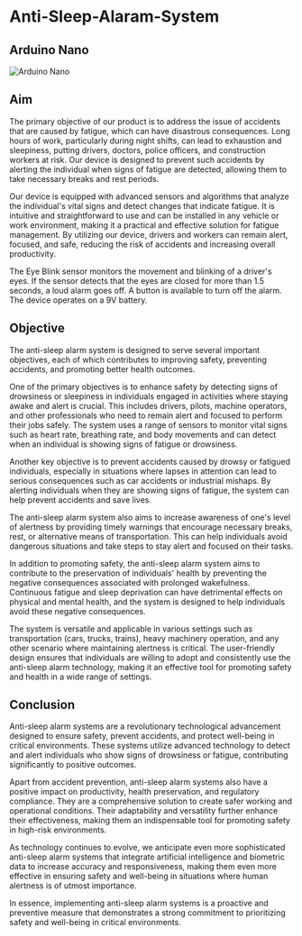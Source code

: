 # Anti-Sleep-Alaram-System

## Arduino Nano
![Arduino Nano](https://github.com/Kshitijkumar15/Anti-Sleep-Alaram-System/assets/66892634/574c1a88-5d09-40ad-8b55-7aecd48ef8ec)

## Aim
The primary objective of our product is to address the issue of accidents that are caused by fatigue, which can have disastrous consequences. Long hours of work, particularly during night shifts, can lead to exhaustion and sleepiness, putting drivers, doctors, police officers, and construction workers at risk. Our device is designed to prevent such accidents by alerting the individual when signs of fatigue are detected, allowing them to take necessary breaks and rest periods.

Our device is equipped with advanced sensors and algorithms that analyze the individual's vital signs and detect changes that indicate fatigue. It is intuitive and straightforward to use and can be installed in any vehicle or work environment, making it a practical and effective solution for fatigue management. By utilizing our device, drivers and workers can remain alert, focused, and safe, reducing the risk of accidents and increasing overall productivity.

The Eye Blink sensor monitors the movement and blinking of a driver's eyes. If the sensor detects that the eyes are closed for more than 1.5 seconds, a loud alarm goes off. A button is available to turn off the alarm. The device operates on a 9V battery.

## Objective

The anti-sleep alarm system is designed to serve several important objectives, each of which contributes to improving safety, preventing accidents, and promoting better health outcomes. 

One of the primary objectives is to enhance safety by detecting signs of drowsiness or sleepiness in individuals engaged in activities where staying awake and alert is crucial. This includes drivers, pilots, machine operators, and other professionals who need to remain alert and focused to perform their jobs safely. The system uses a range of sensors to monitor vital signs such as heart rate, breathing rate, and body movements and can detect when an individual is showing signs of fatigue or drowsiness. 

Another key objective is to prevent accidents caused by drowsy or fatigued individuals, especially in situations where lapses in attention can lead to serious consequences such as car accidents or industrial mishaps. By alerting individuals when they are showing signs of fatigue, the system can help prevent accidents and save lives.

The anti-sleep alarm system also aims to increase awareness of one's level of alertness by providing timely warnings that encourage necessary breaks, rest, or alternative means of transportation. This can help individuals avoid dangerous situations and take steps to stay alert and focused on their tasks.

In addition to promoting safety, the anti-sleep alarm system aims to contribute to the preservation of individuals' health by preventing the negative consequences associated with prolonged wakefulness. Continuous fatigue and sleep deprivation can have detrimental effects on physical and mental health, and the system is designed to help individuals avoid these negative consequences.

The system is versatile and applicable in various settings such as transportation (cars, trucks, trains), heavy machinery operation, and any other scenario where maintaining alertness is critical. The user-friendly design ensures that individuals are willing to adopt and consistently use the anti-sleep alarm technology, making it an effective tool for promoting safety and health in a wide range of settings.

## Conclusion

Anti-sleep alarm systems are a revolutionary technological advancement designed to ensure safety, prevent accidents, and protect well-being in critical environments. These systems utilize advanced technology to detect and alert individuals who show signs of drowsiness or fatigue, contributing significantly to positive outcomes.

Apart from accident prevention, anti-sleep alarm systems also have a positive impact on productivity, health preservation, and regulatory compliance. They are a comprehensive solution to create safer working and operational conditions. Their adaptability and versatility further enhance their effectiveness, making them an indispensable tool for promoting safety in high-risk environments.

As technology continues to evolve, we anticipate even more sophisticated anti-sleep alarm systems that integrate artificial intelligence and biometric data to increase accuracy and responsiveness, making them even more effective in ensuring safety and well-being in situations where human alertness is of utmost importance.

In essence, implementing anti-sleep alarm systems is a proactive and preventive measure that demonstrates a strong commitment to prioritizing safety and well-being in critical environments.








